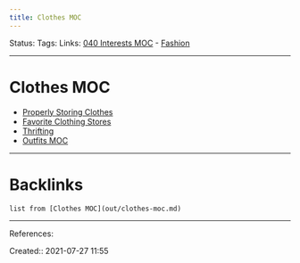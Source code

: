 ```yaml
---
title: Clothes MOC
---
```

Status: 
Tags: 
Links: [040 Interests MOC](out/040-interests-moc.md) - [Fashion](out/fashion.md)
___
# Clothes MOC
- [Properly Storing Clothes](out/properly-storing-clothes.md)
- [Favorite Clothing Stores](None)
- [Thrifting](out/thrifting.md)
- [Outfits MOC](out/outfits-moc.md)
___
# Backlinks
```dataview
list from [Clothes MOC](out/clothes-moc.md)
```
___
References:

Created:: 2021-07-27 11:55
